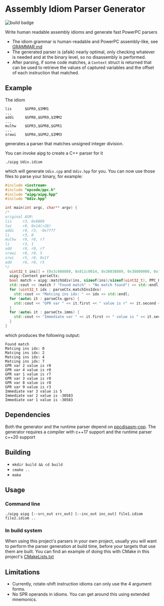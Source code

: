 # Assembly Idiom Parser Generator
![build badge](https://github.com/em-eight/aipg/actions/workflows/test.yml/badge.svg?branch=main)

Write human readable assembly idioms and generate fast PowerPC parsers
- The idiom grammar is human-readable and PowerPC assembly-like, see [GRAMMAR.md](https://github.com/em-eight/aipg/blob/main/GRAMMAR.md)
- The generated parser is (afaik) nearly optimal, only checking whatever is needed and at the binary level, so no disassembly is performed.
- After parsing, if some code matches, a `Context` struct is returned that can be used to retrieve the values of captured variables and the offset of each instruction that matched.

## Example
The idiom
```
lis      $GPR9,$IMM1
...
addi     $GPR8,$GPR9,$IMM2
...
mulhw    $GPR3,$GPR8,$GPR1
...
srawi    $GPR4,$GPR2,$IMM3
```
generates a parser that matches unsigned integer division.

You can invoke aipg to create a C++ parser for it
```
./aipg Udiv.idiom
```
which will generate `Udiv.cpp` and `Udiv.hpp` for you. You can now use those files to parse your binary, for example:
```cpp
#include <iostream>
#include "opcode/ppc.h"
#include "aipg/aipg.hpp"
#include "Udiv.hpp"

int main(int argc, char** argv) {
/*
original ASM:
lis     r3, 0x8889
lwz     r8, 0x14(r28)
addi    r0, r3, -0x7777
li      r3, 0
mulhw   r0, r0, r7
li      r3, 1
add     r0, r0, r7
srawi   r0, r0, 5
srwi    r5, r0, 0x1f
add     r6, r0, r5
*/
  uint32_t ins[] = {0x3c608889, 0x811c0014, 0x38038889, 0x38800000, 0x7c003896, 0x38600001, 0x7c003a14, 0x7c002e70, 0x54050ffe, 0x7cc02a14};
  aipg::Context parseCtx;
  bool match = aipg::matchUdiv(ins, sizeof(ins)/sizeof(uint32_t), PPC_OPCODE_PPC, parseCtx);
  std::cout << (match ? "Found match" : "No match found") << std::endl;
  for (uint32_t idx : parseCtx.matchInsIdxs)
    std::cout << "Matcing ins idx: " << idx << std::endl;
  for (auto& it : parseCtx.gprs) {
    std::cout << "GPR var " << it.first << " value is r" << it.second << std::endl;
  }
  for (auto& it : parseCtx.imms) {
    std::cout << "Immediate var " << it.first << " value is " << it.second << std::endl;
  }
}
```
which produces the following output:
```
Found match
Matcing ins idx: 0
Matcing ins idx: 2
Matcing ins idx: 4
Matcing ins idx: 7
GPR var 2 value is r0
GPR var 4 value is r0
GPR var 1 value is r7
GPR var 3 value is r0
GPR var 8 value is r0
GPR var 9 value is r3
Immediate var 3 value is 5
Immediate var 2 value is -30583
Immediate var 1 value is -30583
```

## Dependencies
Both the generator and the runtime parser depend on [ppcdisasm-cpp](https://github.com/em-eight/ppcdisasm-cpp).
The generator requires a compiler with c++17 support and the runtime parser c++20 support

## Building
- `mkdir build && cd build`
- `cmake ..`
- `make`

## Usage
### Command line
`./aipg aipg [--src_out src_out] [--inc_out inc_out] file1.idiom file2.idiom ..`

### In build system
When using this project's parsers in your own project, usually you will want to perform the parser generation at build time, before your targets that use them are built. You can find an example of doing this with CMake in this project's [CMakeLists.txt](https://github.com/em-eight/aipg/blob/main/CMakeLists.txt)

## Limitations
- Currently, rotate-shift instruction idioms can only use the 4 argument forms.
- No SPR operands in idioms. You can get around this using extended mnemonics.